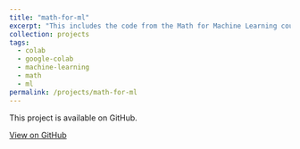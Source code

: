 ```yaml
---
title: "math-for-ml"
excerpt: "This includes the code from the Math for Machine Learning course at Faradars."
collection: projects
tags:
  - colab
  - google-colab
  - machine-learning
  - math
  - ml
permalink: /projects/math-for-ml
---
```


This project is available on GitHub.

[View on GitHub](https://github.com/Rahmat-ML/math-for-ml)